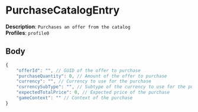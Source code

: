 # PurchaseCatalogEntry

**Description**: `Purchases an offer from the catalog` \
**Profiles**: `profile0`

## Body

```js
{
    "offerId": "", // GUID of the offer to purchase
    "purchaseQuantity": 0, // Amount of the offer to purchase
    "currency": "", // Currency to use for the purchase
    "currencySubType": "", // Subtype of the currency to use for the purchase
    "expectedTotalPrice": 0, // Expected price of the purchase
    "gameContext": "" // Context of the purchase
}
```
